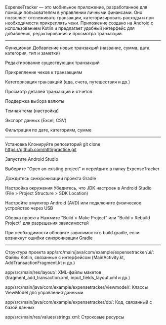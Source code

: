 ExpenseTracker — это мобильное приложение, разработанное для помощи пользователям в управлении личными финансами. Оно позволяет отслеживать транзакции, категоризировать расходы и при необходимости прикреплять чеки. Приложение создано на Android с использованием Kotlin и предлагает удобный интерфейс для добавления, редактирования и просмотра транзакций.

-----------------------------------------------------
Функционал
Добавление новых транзакций (название, сумма, дата, категория, тип и заметки)

Редактирование существующих транзакций

Прикрепление чеков к транзакциям

Категоризация транзакций (еда, счета, путешествия и др.)

Просмотр деталей транзакций и отчетов

Поддержка выбора валюты

Темная тема (настройка)

Экспорт данных (Excel, CSV)

Фильтрация по дате, категориям, сумме

-----------------------------------------------------
Установка
Клонируйте репозиторий
git clone https://github.com/ntlti/practice.git

Запустите Android Studio

Выберите "Open an existing project" и перейдите в папку ExpenseTracker

Дождитесь синхронизации проекта Gradle

Настройка окружения
Убедитесь, что JDK настроен в Android Studio (File > Project Structure > SDK Location)

Настройте эмулятор Android (AVD) или подключите физическое устройство через USB

Сборка проекта
Нажмите "Build > Make Project" или "Build > Rebuild Project" для разрешения зависимостей

При необходимости обновите зависимости в build.gradle, если возникнут ошибки синхронизации Gradle

-----------------------------------------------------
Структура проекта
app/src/main/java/com/example/expensetracker/ui/: Файлы Kotlin, связанные с интерфейсом (MainActivity.kt, AddTransactionFragment.kt и др.)

app/src/main/res/layout/: XML-файлы макетов (fragment_add_transaction.xml, input_fields_layout.xml и др.)

app/src/main/java/com/example/expensetracker/viewmodel/: Классы ViewModel для управления данными

app/src/main/java/com/example/expensetracker/db/: Код, связанный с базой данных

app/src/main/res/values/strings.xml: Строковые ресурсы

